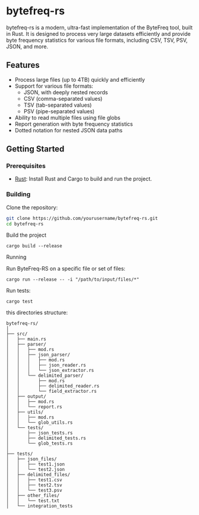# bytefreq-rs

bytefreq-rs is a modern, ultra-fast implementation of the ByteFreq tool, built in Rust. It is designed to process very large datasets efficiently and provide byte frequency statistics for various file formats, including CSV, TSV, PSV, JSON, and more.

## Features

- Process large files (up to 4TB) quickly and efficiently
- Support for various file formats:
  - JSON, with deeply nested records
  - CSV (comma-separated values)
  - TSV (tab-separated values)
  - PSV (pipe-separated values)
- Ability to read multiple files using file globs
- Report generation with byte frequency statistics
- Dotted notation for nested JSON data paths

## Getting Started

### Prerequisites

- [Rust](https://www.rust-lang.org/tools/install): Install Rust and Cargo to build and run the project.

### Building

Clone the repository:

```bash
git clone https://github.com/yourusername/bytefreq-rs.git
cd bytefreq-rs
```
Build the project

```
cargo build --release
```

Running

Run ByteFreq-RS on a specific file or set of files:
```
cargo run --release -- -i "/path/to/input/files/*"
```

Run tests:
```
cargo test
```

this directories structure:
```
bytefreq-rs/
│
├── src/
│   ├── main.rs
│   ├── parser/
│   │   ├── mod.rs
│   │   ├── json_parser/
│   │   │   ├── mod.rs
│   │   │   ├── json_reader.rs
│   │   │   └── json_extractor.rs
│   │   └── delimited_parser/
│   │       ├── mod.rs
│   │       ├── delimited_reader.rs
│   │       └── field_extractor.rs
│   ├── output/
│   │   ├── mod.rs
│   │   └── report.rs
│   ├── utils/
│   │   ├── mod.rs
│   │   └── glob_utils.rs
│   └── tests/
│       ├── json_tests.rs
│       ├── delimited_tests.rs
│       └── glob_tests.rs
│
├── tests/
│   ├── json_files/
│   │   ├── test1.json
│   │   └── test2.json
│   ├── delimited_files/
│   │   ├── test1.csv
│   │   ├── test2.tsv
│   │   └── test3.psv
│   ├── other_files/
│   │   └── test.txt
│   └── integration_tests
```
